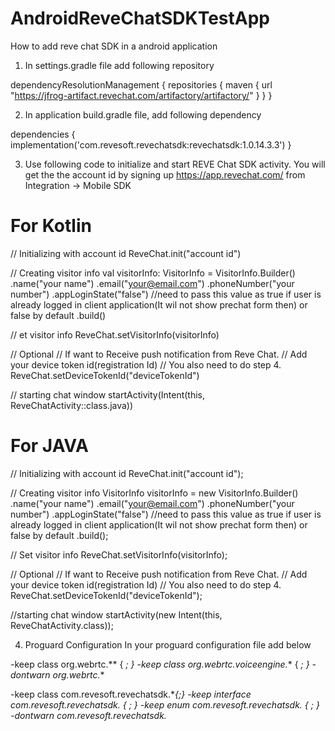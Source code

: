 # AndroidReveChatSDKTestApp
How to add reve chat SDK in a android application


1. In settings.gradle file add following repository

dependencyResolutionManagement {
  repositories {
    maven {
            url "https://jfrog-artifact.revechat.com/artifactory/artifactory/"
     }
    }
}
        
2.  In application build.gradle file, add following dependency 

   dependencies {
           implementation('com.revesoft.revechatsdk:revechatsdk:1.0.14.3.3')
   }
   
   
 
 3. Use following code to initialize and start REVE Chat SDK activity. You will get the the account id by signing up https://app.revechat.com/ from Integration -> Mobile SDK
   
   
For Kotlin
==========

// Initializing with account id
ReveChat.init("account id")

// Creating visitor info
val visitorInfo: VisitorInfo = VisitorInfo.Builder()
	.name("your name")
	.email("your@email.com")
	.phoneNumber("your number")
        .appLoginState("false") //need to pass this value as true if user is already logged in client application(It wil not show prechat form then) or false by default
	.build()

// et visitor info
ReveChat.setVisitorInfo(visitorInfo)

// Optional
// If want to Receive push notification from Reve Chat.
// Add your device token id(registration Id)
// You also need to do step 4.
ReveChat.setDeviceTokenId("deviceTokenId")

// starting chat window
startActivity(Intent(this, ReveChatActivity::class.java))


For JAVA
========

// Initializing with account id
ReveChat.init("account id");

// Creating visitor info
VisitorInfo visitorInfo = new VisitorInfo.Builder()
	.name("your name")
	.email("your@email.com")
	.phoneNumber("your number")
        .appLoginState("false") //need to pass this value as true if user is already logged in client application(It wil not show prechat form then) or false by default
	.build();
 
// Set visitor info
ReveChat.setVisitorInfo(visitorInfo);
 
// Optional
// If want to Receive push notification from Reve Chat.
// Add your device token id(registration Id)
// You also need to do step 4.
ReveChat.setDeviceTokenId("deviceTokenId");
 
//starting chat window
startActivity(new Intent(this, ReveChatActivity.class));


4. Proguard Configuration
In your proguard configuration file add below

-keep class org.webrtc.** { *; }
-keep class org.webrtc.voiceengine.** { *; }
-dontwarn org.webrtc.**

-keep class com.revesoft.revechatsdk.**{*;}
-keep interface com.revesoft.revechatsdk.* { *; }
-keep enum com.revesoft.revechatsdk.* { *; }
-dontwarn com.revesoft.revechatsdk.**




